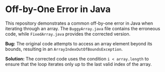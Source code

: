 # Off-by-One Error in Java
This repository demonstrates a common off-by-one error in Java when iterating through an array. The `BuggyArray.java` file contains the erroneous code, while `FixedArray.java` provides the corrected version.

**Bug:** The original code attempts to access an array element beyond its bounds, resulting in an `ArrayIndexOutOfBoundsException`.

**Solution:** The corrected code uses the condition `i < array.length` to ensure that the loop iterates only up to the last valid index of the array.